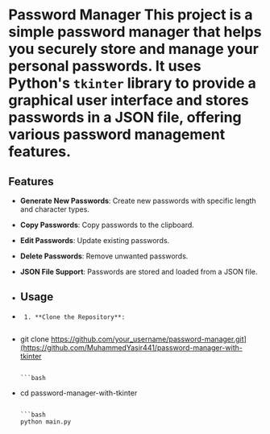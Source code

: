 # Password Manager  This project is a simple password manager that helps you securely store and manage your personal passwords. It uses Python's `tkinter` library to provide a graphical user interface and stores passwords in a JSON file, offering various password management features.

## Features
- **Generate New Passwords**: Create new passwords with specific length and character types.
- **Copy Passwords**: Copy passwords to the clipboard.
- **Edit Passwords**: Update existing passwords.
- **Delete Passwords**: Remove unwanted passwords.
-  **JSON File Support**: Passwords are stored and loaded from a JSON file.

-    ## Usage
-      1. **Clone the Repository**:
     ```bash
-  git clone https://github.com/your_username/password-manager.git](https://github.com/MuhammedYasir441/password-manager-with-tkinter
   ```
   
   ```bash
- cd password-manager-with-tkinter
  ```

  ```bash
  python main.py
  ```
